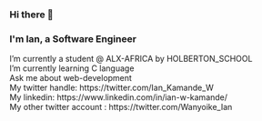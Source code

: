 ### Hi there 👋

<h3>I'm Ian, a Software Engineer</h3>
I’m currently a student @ ALX-AFRICA by HOLBERTON_SCHOOL</br>
I’m currently learning C language</br>
Ask me about web-development</br>
My twitter handle: https://twitter.com/Ian_Kamande_W </br>
My linkedin: https://www.linkedin.com/in/ian-w-kamande/ </br>
My other twitter account : https://twitter.com/Wanyoike_Ian </br>
